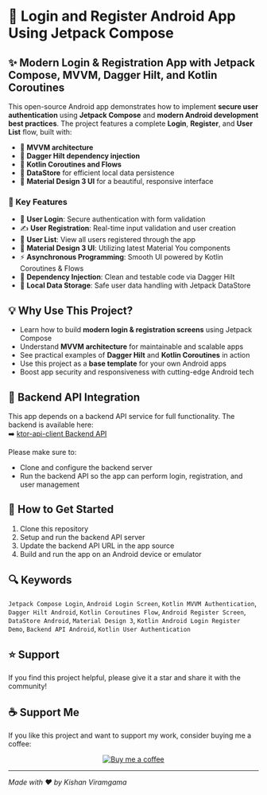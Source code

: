 # 🚀 Login and Register Android App Using Jetpack Compose

## ✨ Modern Login & Registration App with Jetpack Compose, MVVM, Dagger Hilt, and Kotlin Coroutines

This open-source Android app demonstrates how to implement **secure user authentication** using **Jetpack Compose** and **modern Android development best practices**. The project features a complete **Login**, **Register**, and **User List** flow, built with:

- 🔹 **MVVM architecture**  
- 🔹 **Dagger Hilt dependency injection**  
- 🔹 **Kotlin Coroutines and Flows**  
- 🔹 **DataStore** for efficient local data persistence  
- 🔹 **Material Design 3 UI** for a beautiful, responsive interface  

### 🔑 Key Features
- 🔐 **User Login**: Secure authentication with form validation  
- ✍️ **User Registration**: Real-time input validation and user creation  
- 👥 **User List**: View all users registered through the app  
- 🎨 **Material Design 3 UI**: Utilizing latest Material You components  
- ⚡ **Asynchronous Programming**: Smooth UI powered by Kotlin Coroutines & Flows  
- 🧩 **Dependency Injection**: Clean and testable code via Dagger Hilt  
- 💾 **Local Data Storage**: Safe user data handling with Jetpack DataStore  

## 💡 Why Use This Project?

- Learn how to build **modern login & registration screens** using Jetpack Compose  
- Understand **MVVM architecture** for maintainable and scalable apps  
- See practical examples of **Dagger Hilt** and **Kotlin Coroutines** in action  
- Use this project as a **base template** for your own Android apps  
- Boost app security and responsiveness with cutting-edge Android tech  

## 🔗 Backend API Integration

This app depends on a backend API service for full functionality. The backend is available here:  
➡️ [ktor-api-client Backend API](https://github.com/KishanViramgama/ktor-api-client)

Please make sure to:

- Clone and configure the backend server  
- Run the backend API so the app can perform login, registration, and user management  

## 🚀 How to Get Started

1. Clone this repository  
2. Setup and run the backend API server  
3. Update the backend API URL in the app source  
4. Build and run the app on an Android device or emulator  


## 🔍 Keywords

`Jetpack Compose Login`, `Android Login Screen`, `Kotlin MVVM Authentication`, `Dagger Hilt Android`, `Kotlin Coroutines Flow`, `Android Register Screen`, `DataStore Android`, `Material Design 3`, `Kotlin Android Login Register Demo`, `Backend API Android`, `Kotlin User Authentication`


## ⭐ Support

If you find this project helpful, please give it a star and share it with the community!


## ☕ Support Me

If you like this project and want to support my work, consider buying me a coffee:

<p align="center">
  <a href="https://paypal.me/KishanViramgama?country.x=IN&locale.x=en_GB" target="_blank" rel="noopener noreferrer">
    <img src="https://img.shields.io/badge/☕-Buy%20Me%20a%20Coffee-orange?style=for-the-badge" alt="Buy me a coffee" />
  </a>
</p>

---

*Made with ❤️ by Kishan Viramgama*  
